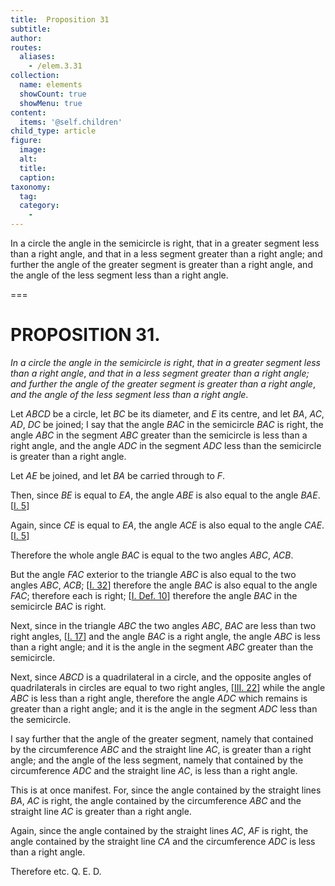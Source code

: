 ```yaml
---
title:  Proposition 31
subtitle: 
author:
routes:
  aliases:
    - /elem.3.31
collection:
  name: elements
  showCount: true
  showMenu: true
content:
  items: '@self.children'
child_type: article
figure:
  image:
  alt:
  title:
  caption:
taxonomy:
  tag:
  category:
    - 
---
```


<p><emph>In a circle the angle in the semicircle is right</emph>, <emph>that in a greater segment less than a right angle</emph>, <emph>and that in a less segment greater than a right angle; and further the angle of the greater segment is greater than a right angle</emph>, <emph>and the angle of the less segment less than a right angle</emph>. <pb n="62"/></p>

===

<h1>PROPOSITION 31.</h1>
<p><em>In a circle the angle in the semicircle is right</em>, <em>that in a greater segment less than a right angle</em>, <em>and that in a less segment greater than a right angle; and further the angle of the greater segment is greater than a right angle</em>, <em>and the angle of the less segment less than a right angle</em>. <pb n="62"/></p>

<p>Let <em>ABCD</em> be a circle, let <em>BC</em> be its diameter, and <em>E</em> its centre, and let <em>BA</em>, <em>AC</em>, <em>AD</em>, <em>DC</em> be joined; I say that the angle <em>BAC</em> in the semicircle <em>BAC</em> is right, the angle <em>ABC</em> in the segment <em>ABC</em> greater than the semicircle is less  than a right angle, and the angle <em>ADC</em> in the segment <em>ADC</em> less than the semicircle is greater than a right angle. </p>

<p>Let <em>AE</em> be joined, and let <em>BA</em> be carried through to <em>F</em>. </p>

<p>Then, since <em>BE</em> is equal to <em>EA</em>, <span class="center">the angle <em>ABE</em> is also equal to the angle <em>BAE</em>. [<a href="/elem.1.5">I. 5</a>]</span>
      </p>

<p>Again, since <em>CE</em> is equal to <em>EA</em>, <span class="center">the angle <em>ACE</em> is also equal to the angle <em>CAE</em>. [<a href="/elem.1.5">I. 5</a>]</span>
      </p>

<p>Therefore the whole angle <em>BAC</em> is equal to the two angles <em>ABC</em>, <em>ACB</em>. </p>

<p>But the angle <em>FAC</em> exterior to the triangle <em>ABC</em> is also equal to the two angles <em>ABC</em>, <em>ACB</em>; [<a href="/elem.1.32">I. 32</a>] <span class="center">therefore the angle <em>BAC</em> is also equal to the angle <em>FAC</em>; therefore each is right; [<a href="/elem.1.def.10">I. Def. 10</a>] therefore the angle <em>BAC</em> in the semicircle <em>BAC</em> is right.</span>
      </p>

<p>Next, since in the triangle <em>ABC</em> the two angles <em>ABC</em>, <em>BAC</em> are less than two right angles, [<a href="/elem.1.17">I. 17</a>] and the angle <em>BAC</em> is a right angle, <span class="center">the angle <em>ABC</em> is less than a right angle;</span> and it is the angle in the segment <em>ABC</em> greater than the semicircle. </p>

<p>Next, since <em>ABCD</em> is a quadrilateral in a circle, and the opposite angles of quadrilaterals in circles are equal to two right angles, [<a href="/elem.3.22">III. 22</a>] while the angle <em>ABC</em> is less than a right angle, therefore the angle <em>ADC</em> which remains is greater than a right angle; and it is the angle in the segment <em>ADC</em> less than the semicircle. <pb n="63"/></p>

<p>I say further that the angle of the greater segment, namely that contained by the circumference <em>ABC</em> and the straight line <em>AC</em>, is greater than a right angle; and the angle of the less segment, namely that contained by the circumference <em>ADC</em> and the straight line <em>AC</em>, is less than a right angle. </p>

<p>This is at once manifest. For, since the angle contained by the straight lines <em>BA</em>, <em>AC</em> is right, <span class="center">the angle contained by the circumference <em>ABC</em> and the straight line <em>AC</em> is greater than a right angle.</span>
      </p>

<p>Again, since the angle contained by the straight lines <em>AC</em>, <em>AF</em> is right, <span class="center">the angle contained by the straight line <em>CA</em> and the circumference <em>ADC</em> is less than a right angle.</span>
      </p>

<p>Therefore etc. Q. E. D.</p>

